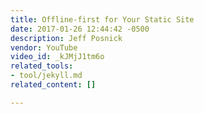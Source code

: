 ```yaml
---
title: Offline-first for Your Static Site
date: 2017-01-26 12:44:42 -0500
description: Jeff Posnick
vendor: YouTube
video_id: _kJMjJ1tm6o
related_tools:
- tool/jekyll.md
related_content: []

---
```


